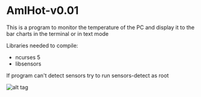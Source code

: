 # AmIHot-v0.01

This is a program to monitor the temperature of the PC and display it to the bar charts in the terminal or in text mode

 Libraries needed to compile:
 - ncurses 5
 - libsensors

If program can't detect sensors try to run sensors-detect as root

![alt tag](http://imgur.com/VLvSSgW)
